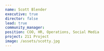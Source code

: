```yaml
---
name: Scott Blender
executive: true
director: false
lead: true
community_manager:   
position: COO, HR, Operations, Social Media
project: 211 Project
image: /assets/scotty.jpg
---
```


